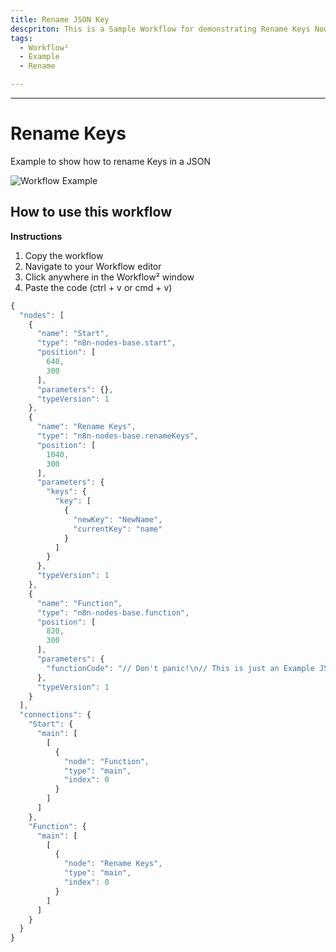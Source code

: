 ```yaml
---
title: Rename JSON Key
descpriton: This is a Sample Workflow for demonstrating Rename Keys Node
tags:
  - Workflow²
  - Example
  - Rename

---
```


---

# Rename Keys

Example to show how to rename Keys in a JSON

![Workflow Example](/_images/example/Example-JSON.png)


## How to use this workflow


**Instructions**

1. Copy the workflow
2. Navigate to your Workflow editor
3. Click anywhere in the Workflow² window
4. Paste the code (ctrl + v or cmd + v)




``` Javascript
{
  "nodes": [
    {
      "name": "Start",
      "type": "n8n-nodes-base.start",
      "position": [
        640,
        300
      ],
      "parameters": {},
      "typeVersion": 1
    },
    {
      "name": "Rename Keys",
      "type": "n8n-nodes-base.renameKeys",
      "position": [
        1040,
        300
      ],
      "parameters": {
        "keys": {
          "key": [
            {
              "newKey": "NewName",
              "currentKey": "name"
            }
          ]
        }
      },
      "typeVersion": 1
    },
    {
      "name": "Function",
      "type": "n8n-nodes-base.function",
      "position": [
        820,
        300
      ],
      "parameters": {
        "functionCode": "// Don't panic!\n// This is just an Example JSON Data\n\nconst json = `\n  [\n    {\n      \"_id\":\"5078c3a803ff4197dc81fbfb\",\n      \"email\":\"user1@gmail.com\",\n      \"image\":\"some_image_url\",\n      \"name\":\"Name 1\"\n    },\n    {\n      \"_id\":\"5078c3a803ff4197dc81fbfc\",\n      \"email\":\"user2@gmail.com\",\n      \"image\":\"some_image_url\",\n      \"name\":\"Name 2\"\n    }\n  ]\n`;\n\n// Parse the JSON Data and store into a Variable called array\nconst arr = JSON.parse(json);\n\n// Now, Return the Data inside the variable arr\nreturn arr;"
      },
      "typeVersion": 1
    }
  ],
  "connections": {
    "Start": {
      "main": [
        [
          {
            "node": "Function",
            "type": "main",
            "index": 0
          }
        ]
      ]
    },
    "Function": {
      "main": [
        [
          {
            "node": "Rename Keys",
            "type": "main",
            "index": 0
          }
        ]
      ]
    }
  }
}
```
